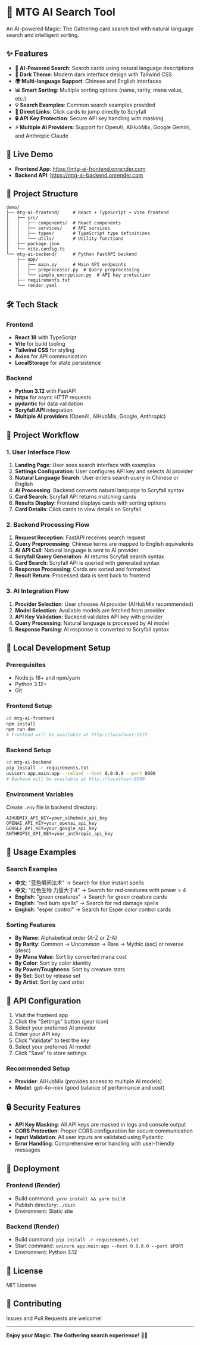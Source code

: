# 🎴 MTG AI Search Tool

An AI-powered Magic: The Gathering card search tool with natural language search and intelligent sorting.

## ✨ Features

- **🤖 AI-Powered Search**: Search cards using natural language descriptions
- **🌙 Dark Theme**: Modern dark interface design with Tailwind CSS
- **🌍 Multi-language Support**: Chinese and English interfaces
- **📊 Smart Sorting**: Multiple sorting options (name, rarity, mana value, etc.)
- **💡 Search Examples**: Common search examples provided
- **🔗 Direct Links**: Click cards to jump directly to Scryfall
- **🔒 API Key Protection**: Secure API key handling with masking
- **⚡ Multiple AI Providers**: Support for OpenAI, AIHubMix, Google Gemini, and Anthropic Claude

## 🚀 Live Demo

- **Frontend App**: https://mtg-ai-frontend.onrender.com
- **Backend API**: https://mtg-ai-backend.onrender.com

## 📁 Project Structure

```
demo/
├── mtg-ai-frontend/     # React + TypeScript + Vite frontend
│   ├── src/
│   │   ├── components/  # React components
│   │   ├── services/    # API services
│   │   ├── types/       # TypeScript type definitions
│   │   └── utils/       # Utility functions
│   ├── package.json
│   └── vite.config.ts
└── mtg-ai-backend/      # Python FastAPI backend
    ├── app/
    │   ├── main.py      # Main API endpoints
    │   ├── preprocessor.py  # Query preprocessing
    │   └── simple_encryption.py  # API key protection
    ├── requirements.txt
    └── render.yaml
```

## 🛠️ Tech Stack

### Frontend
- **React 18** with TypeScript
- **Vite** for build tooling
- **Tailwind CSS** for styling
- **Axios** for API communication
- **LocalStorage** for state persistence

### Backend
- **Python 3.12** with FastAPI
- **httpx** for async HTTP requests
- **pydantic** for data validation
- **Scryfall API** integration
- **Multiple AI providers** (OpenAI, AIHubMix, Google, Anthropic)

## 🔧 Project Workflow

### 1. User Interface Flow
1. **Landing Page**: User sees search interface with examples
2. **Settings Configuration**: User configures API key and selects AI provider
3. **Natural Language Search**: User enters search query in Chinese or English
4. **AI Processing**: Backend converts natural language to Scryfall syntax
5. **Card Search**: Scryfall API returns matching cards
6. **Results Display**: Frontend displays cards with sorting options
7. **Card Details**: Click cards to view details on Scryfall

### 2. Backend Processing Flow
1. **Request Reception**: FastAPI receives search request
2. **Query Preprocessing**: Chinese terms are mapped to English equivalents
3. **AI API Call**: Natural language is sent to AI provider
4. **Scryfall Query Generation**: AI returns Scryfall search syntax
5. **Card Search**: Scryfall API is queried with generated syntax
6. **Response Processing**: Cards are sorted and formatted
7. **Result Return**: Processed data is sent back to frontend

### 3. AI Integration Flow
1. **Provider Selection**: User chooses AI provider (AIHubMix recommended)
2. **Model Selection**: Available models are fetched from provider
3. **API Key Validation**: Backend validates API key with provider
4. **Query Processing**: Natural language is processed by AI model
5. **Response Parsing**: AI response is converted to Scryfall syntax

## 🚀 Local Development Setup

### Prerequisites
- Node.js 18+ and npm/yarn
- Python 3.12+
- Git

### Frontend Setup
```bash
cd mtg-ai-frontend
npm install
npm run dev
# Frontend will be available at http://localhost:5173
```

### Backend Setup
```bash
cd mtg-ai-backend
pip install -r requirements.txt
uvicorn app.main:app --reload --host 0.0.0.0 --port 8000
# Backend will be available at http://localhost:8000
```

### Environment Variables
Create `.env` file in backend directory:
```env
AIHUBMIX_API_KEY=your_aihubmix_api_key
OPENAI_API_KEY=your_openai_api_key
GOOGLE_API_KEY=your_google_api_key
ANTHROPIC_API_KEY=your_anthropic_api_key
```

## 📖 Usage Examples

### Search Examples
- **中文**: "蓝色瞬间法术" → Search for blue instant spells
- **中文**: "红色生物 力量大于4" → Search for red creatures with power > 4
- **English**: "green creatures" → Search for green creature cards
- **English**: "red burn spells" → Search for red damage spells
- **English**: "esper control" → Search for Esper color control cards

### Sorting Features
- **By Name**: Alphabetical order (A-Z or Z-A)
- **By Rarity**: Common → Uncommon → Rare → Mythic (asc) or reverse (desc)
- **By Mana Value**: Sort by converted mana cost
- **By Color**: Sort by color identity
- **By Power/Toughness**: Sort by creature stats
- **By Set**: Sort by release set
- **By Artist**: Sort by card artist

## 🔑 API Configuration

1. Visit the frontend app
2. Click the "Settings" button (gear icon)
3. Select your preferred AI provider
4. Enter your API key
5. Click "Validate" to test the key
6. Select your preferred AI model
7. Click "Save" to store settings

### Recommended Setup
- **Provider**: AIHubMix (provides access to multiple AI models)
- **Model**: gpt-4o-mini (good balance of performance and cost)

## 🔒 Security Features

- **API Key Masking**: All API keys are masked in logs and console output
- **CORS Protection**: Proper CORS configuration for secure communication
- **Input Validation**: All user inputs are validated using Pydantic
- **Error Handling**: Comprehensive error handling with user-friendly messages

## 🚀 Deployment

### Frontend (Render)
- Build command: `yarn install && yarn build`
- Publish directory: `./dist`
- Environment: Static site

### Backend (Render)
- Build command: `pip install -r requirements.txt`
- Start command: `uvicorn app.main:app --host 0.0.0.0 --port $PORT`
- Environment: Python 3.12

## 📝 License

MIT License

## 🤝 Contributing

Issues and Pull Requests are welcome!

---

**Enjoy your Magic: The Gathering search experience!** 🎴✨
